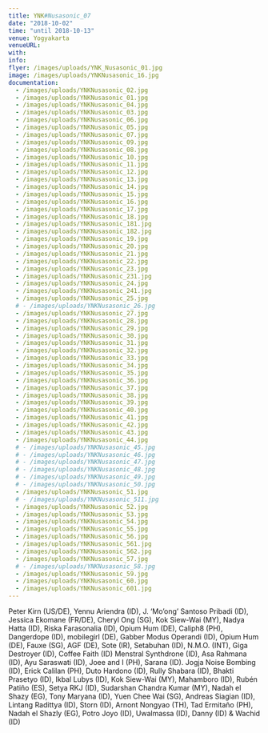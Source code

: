```yaml
---
title: YNK#Nusasonic_07
date: "2018-10-02"
time: "until 2018-10-13"
venue: Yogyakarta
venueURL:
with:
info:
flyer: /images/uploads/YNK_Nusasonic_01.jpg
image: /images/uploads/YNKNusasonic_16.jpg
documentation:
  - /images/uploads/YNKNusasonic_02.jpg
  - /images/uploads/YNKNusasonic_01.jpg
  - /images/uploads/YNKNusasonic_04.jpg
  - /images/uploads/YNKNusasonic_03.jpg
  - /images/uploads/YNKNusasonic_06.jpg
  - /images/uploads/YNKNusasonic_05.jpg
  - /images/uploads/YNKNusasonic_07.jpg
  - /images/uploads/YNKNusasonic_09.jpg
  - /images/uploads/YNKNusasonic_08.jpg
  - /images/uploads/YNKNusasonic_10.jpg
  - /images/uploads/YNKNusasonic_11.jpg
  - /images/uploads/YNKNusasonic_12.jpg
  - /images/uploads/YNKNusasonic_13.jpg
  - /images/uploads/YNKNusasonic_14.jpg
  - /images/uploads/YNKNusasonic_15.jpg
  - /images/uploads/YNKNusasonic_16.jpg
  - /images/uploads/YNKNusasonic_17.jpg
  - /images/uploads/YNKNusasonic_18.jpg
  - /images/uploads/YNKNusasonic_181.jpg
  - /images/uploads/YNKNusasonic_182.jpg
  - /images/uploads/YNKNusasonic_19.jpg
  - /images/uploads/YNKNusasonic_20.jpg
  - /images/uploads/YNKNusasonic_21.jpg
  - /images/uploads/YNKNusasonic_22.jpg
  - /images/uploads/YNKNusasonic_23.jpg
  - /images/uploads/YNKNusasonic_231.jpg
  - /images/uploads/YNKNusasonic_24.jpg
  - /images/uploads/YNKNusasonic_241.jpg
  - /images/uploads/YNKNusasonic_25.jpg
  # - /images/uploads/YNKNusasonic_26.jpg
  - /images/uploads/YNKNusasonic_27.jpg
  - /images/uploads/YNKNusasonic_28.jpg
  - /images/uploads/YNKNusasonic_29.jpg
  - /images/uploads/YNKNusasonic_30.jpg
  - /images/uploads/YNKNusasonic_31.jpg
  - /images/uploads/YNKNusasonic_32.jpg
  - /images/uploads/YNKNusasonic_33.jpg
  - /images/uploads/YNKNusasonic_34.jpg
  - /images/uploads/YNKNusasonic_35.jpg
  - /images/uploads/YNKNusasonic_36.jpg
  - /images/uploads/YNKNusasonic_37.jpg
  - /images/uploads/YNKNusasonic_38.jpg
  - /images/uploads/YNKNusasonic_39.jpg
  - /images/uploads/YNKNusasonic_40.jpg
  - /images/uploads/YNKNusasonic_41.jpg
  - /images/uploads/YNKNusasonic_42.jpg
  - /images/uploads/YNKNusasonic_43.jpg
  - /images/uploads/YNKNusasonic_44.jpg
  # - /images/uploads/YNKNusasonic_45.jpg
  # - /images/uploads/YNKNusasonic_46.jpg
  # - /images/uploads/YNKNusasonic_47.jpg
  # - /images/uploads/YNKNusasonic_48.jpg
  # - /images/uploads/YNKNusasonic_49.jpg
  # - /images/uploads/YNKNusasonic_50.jpg
  - /images/uploads/YNKNusasonic_51.jpg
  # - /images/uploads/YNKNusasonic_511.jpg
  - /images/uploads/YNKNusasonic_52.jpg
  - /images/uploads/YNKNusasonic_53.jpg
  - /images/uploads/YNKNusasonic_54.jpg
  - /images/uploads/YNKNusasonic_55.jpg
  - /images/uploads/YNKNusasonic_56.jpg
  - /images/uploads/YNKNusasonic_561.jpg
  - /images/uploads/YNKNusasonic_562.jpg
  - /images/uploads/YNKNusasonic_57.jpg
  # - /images/uploads/YNKNusasonic_58.jpg
  - /images/uploads/YNKNusasonic_59.jpg
  - /images/uploads/YNKNusasonic_60.jpg
  - /images/uploads/YNKNusasonic_601.jpg
---
```


Peter Kirn (US/DE), Yennu Ariendra (ID), J. ‘Mo’ong’ Santoso Pribadi (ID), Jessica Ekomane (FR/DE), Cheryl Ong (SG), Kok Siew-Wai (MY), Nadya Hatta (ID), Riska Farasonalia (ID), Opium Hum (DE), Caliph8 (PH), Dangerdope (ID), mobilegirl (DE), Gabber Modus Operandi (ID), Opium Hum (DE), Fauxe (SG), AGF (DE), Sote (IR), Setabuhan (ID), N.M.O. (INT), Giga Destroyer (ID), Coffee Faith (ID) Menstral Synthdrone (ID), Asa Rahmana (ID), Ayu Saraswati (ID), Joee and I (PH), Sarana (ID). Jogja Noise Bombing (ID), Erick Calilan (PH), Duto Hardono (ID), Rully Shabara (ID), Bhakti Prasetyo (ID), Ikbal Lubys (ID), Kok Siew-Wai (MY), Mahamboro (ID), Rubén Patiño (ES), Setya RKJ (ID), Sudarshan Chandra Kumar (MY), Nadah el Shazy (EG), Tony Maryana (ID), Yuen Chee Wai (SG), Andreas Siagian (ID), Lintang Radittya (ID), Storn (ID), Arnont Nongyao (TH), Tad Ermitaño (PH), Nadah el Shazly (EG), Potro Joyo (ID), Uwalmassa (ID), Danny (ID) & Wachid (ID)
